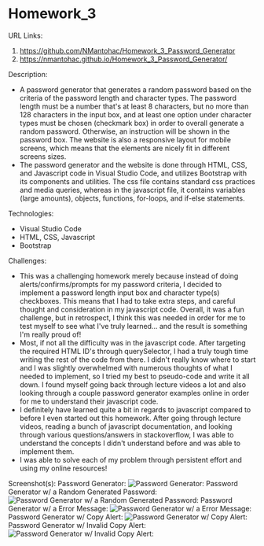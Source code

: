 # Homework_3

URL Links:
  1) https://github.com/NMantohac/Homework_3_Password_Generator
  2) https://nmantohac.github.io/Homework_3_Password_Generator/
  
Description:
  - A password generator that generates a random password based on the criteria of the password length and character types. The password 
    length must be a number that's at least 8 characters, but no more than 128 characters in the input box, and at least one option under
    character types must be chosen (checkmark box) in order to overall generate a random password. Otherwise, an instruction will be
    shown in the password box. The website is also a responsive layout for mobile screens, which means that the elements are nicely fit 
    in different screens sizes.
  - The password generator and the website is done through HTML, CSS, and Javascript code in Visual Studio Code, and utilizes
    Bootstrap with its components and utilities. The css file contains standard css practices and media queries, whereas in the
    javascript file, it contains variables (large amounts), objects, functions, for-loops, and if-else statements.
  
 Technologies:
  - Visual Studio Code
  - HTML, CSS, Javascript
  - Bootstrap
  
  Challenges:
  - This was a challenging homework merely because instead of doing alerts/confirms/prompts for my password criteria, I decided to 
    implement a password length input box and character type(s) checkboxes. This means that I had to take extra steps, and careful 
    thought and consideration in my javascript code. Overall, it was a fun challenge, but in retrospect, I think this was needed 
    in order for me to test myself to see what I've truly learned... and the result is something I'm really proud of!
  - Most, if not all the difficulty was in the javascript code. After targeting the required HTML ID's through querySelector, I had a
    truly tough time writing the rest of the code from there. I didn't really know where to start and I was slightly overwhelmed with
    numerous thoughts of what I needed to implement, so I tried my best to pseudo-code and write it all down. I found myself going back
    through lecture videos a lot and also looking through a couple password generator examples online in order for me to understand
    their javascript code.
  - I definitely have learned quite a bit in regards to javascript compared to before I even started out this homework. After going 
    through lecture videos, reading a bunch of javascript documentation, and looking through various questions/answers in stackoverflow,     I was able to understand the concepts I didn't understand before and was able to implement them.
  - I was able to solve each of my problem through persistent effort and using my online resources!
    
  Screenshot(s):
  Password Generator:
  ![Password Generator:](https://puu.sh/FoZil/1bbab453a0.png)
  Password Generator w/ a Random Generated Password:
  ![Password Generator w/ a Random Generated Password:](https://puu.sh/FoZiT/81174d3d2c.png)
  Password Generator w/ a Error Message:
  ![Password Generator w/ a Error Message:](https://puu.sh/FoZkz/7eef4d79fd.png)
  Password Generator w/ Copy Alert: 
  ![Password Generator w/ Copy Alert:](https://puu.sh/FoZk4/e1ffba13b1.png)
  Password Generator w/ Invalid Copy Alert:
  ![Password Generator w/ Invalid Copy Alert:](https://puu.sh/FoZle/62493e11d4.png)
  
